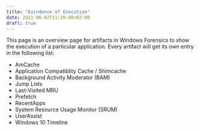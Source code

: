 ```yaml
---
title: "Evindence of Execution"
date: 2021-06-02T11:20:08+02:00
draft: true
---
```


This page is an overview page for artifacts in Windows Forensics to show the execution of a particular application. Every artifact will get its own entry in the following list:

* AmCache
* Application Compatiblity Cache / Shimcache
* Background Activity Moderator (BAM)
* Jump Lists
* Last-Visited MRU
* Prefetch
* RecentApps
* System Resource Usage Monitor (SRUM)
* UserAssist
* Windows 10 Timeline
